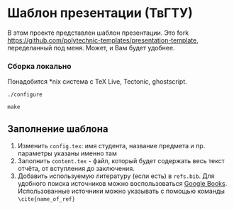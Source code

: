 # Шаблон презентации (ТвГТУ)
В этом проекте представлен шаблон презентации. Это fork https://github.com/polytechnic-templates/presentation-template, переделанный под меня. Может, и Вам будет удобнее.

### Сборка локально

Понадобится *nix система с TeX Live, Tectonic, ghostscript.

```
./configure

make
```

## Заполнение шаблона

1. Изменить `config.tex`: имя студента, название предмета и пр. параметры указаны именно там
2. Заполнить `content.tex` - файл, который будет содержать весь текст отчёта, от вступления до заключения.
3. Добавить используемую литературу (если есть) в `refs.bib`. Для удобного поиска источников можно воспользоваться [Google Books](https://books.google.com/). Использованные источники можно указывать с помощью команды `\cite{name_of_ref}`
